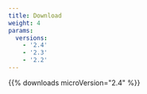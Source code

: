 ```yaml
---
title: Download
weight: 4
params:
  versions:
    - '2.4'
    - '2.3'
    - '2.2'
---
```


{{% downloads microVersion="2.4" %}}
